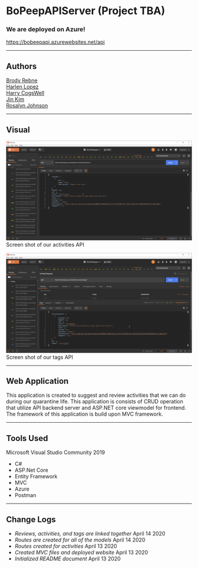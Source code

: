 # BoPeepAPIServer (Project TBA)



### We are deployed on Azure!

https://bobeepapi.azurewebsites.net/api

---

## Authors

[Brody Rebne](https://github.com/brody-rebne)  
[Harlen Lopez](https://github.com/harlenlopez)  
[Harry CogsWell](https://github.com/HCoggers)  
[Jin Kim](https://github.com/jinwoov)  
[Rosalyn Johnson](https://github.com/rosbobos)

---
## Visual

![Activities](./assets/Activities.png)
Screen shot of our activities API

![Tags](./assets/Tags.png)
Screen shot of our tags API

---

## Web Application

This application is created to suggest and review activities that we can do during our quarantine life. This application is consists of CRUD operation that utilize API backend server and ASP.NET core viewmodel for frontend. The framework of this application is build upon MVC framework. 

---

## Tools Used
Microsoft Visual Studio Community 2019

- C#
- ASP.Net Core
- Entity Framework
- MVC
- Azure
- Postman

---

## Change Logs
- *Reviews, activities, and tags are linked together* April 14 2020
- *Routes are created for all of the models* April 14 2020
- *Routes created for activities* April 13 2020
- *Created MVC files and deployed website* April 13 2020
- *Initialized README document* April 13 2020